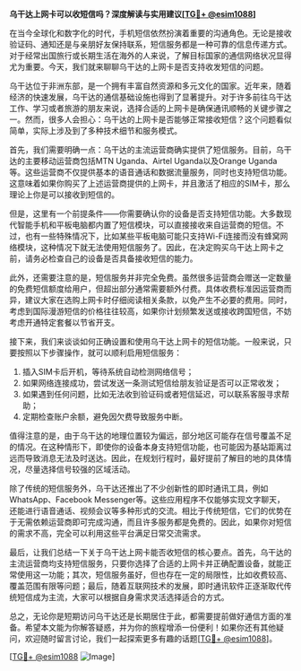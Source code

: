 **乌干达上网卡可以收短信吗？深度解读与实用建议[[TG💪+ @esim1088](https://t.me/s/esim1088)]**

在当今全球化和数字化的时代，手机短信依然扮演着重要的沟通角色。无论是接收验证码、通知还是与亲朋好友保持联系，短信服务都是一种可靠的信息传递方式。对于经常出国旅行或长期生活在海外的人来说，了解目标国家的通信网络状况显得尤为重要。今天，我们就来聊聊乌干达的上网卡是否支持收发短信的问题。

乌干达位于非洲东部，是一个拥有丰富自然资源和多元文化的国家。近年来，随着经济的快速发展，乌干达的通信基础设施也得到了显著提升。对于许多前往乌干达工作、学习或者旅游的朋友来说，选择合适的上网卡是确保通讯顺畅的关键步骤之一。然而，很多人会担心：乌干达的上网卡是否能够正常接收短信？这个问题看似简单，实际上涉及到了多种技术细节和服务模式。

首先，我们需要明确一点：乌干达的主流运营商确实提供了短信服务。目前，乌干达的主要移动运营商包括MTN Uganda、Airtel Uganda以及Orange Uganda等。这些运营商不仅提供基本的语音通话和数据流量服务，同时也支持短信功能。这意味着如果你购买了上述运营商提供的上网卡，并且激活了相应的SIM卡，那么理论上你是可以接收到短信的。

但是，这里有一个前提条件——你需要确认你的设备是否支持短信功能。大多数现代智能手机和平板电脑都内置了短信模块，可以直接接收来自运营商的短信。不过，也有一些特殊情况下，比如某些平板电脑可能只支持Wi-Fi连接而没有蜂窝网络模块，这种情况下就无法使用短信服务了。因此，在决定购买乌干达上网卡之前，请务必检查自己的设备是否具备接收短信的能力。

此外，还需要注意的是，短信服务并非完全免费。虽然很多运营商会赠送一定数量的免费短信额度给用户，但超出部分通常需要额外付费。具体收费标准因运营商而异，建议大家在选购上网卡时仔细阅读相关条款，以免产生不必要的费用。同时，考虑到国际漫游短信的价格往往较高，如果你计划频繁发送或接收跨国短信，不妨考虑开通特定套餐以节省开支。

接下来，我们来谈谈如何正确设置和使用乌干达上网卡的短信功能。一般来说，只要按照以下步骤操作，就可以顺利启用短信服务：

1. 插入SIM卡后开机，等待系统自动检测网络信号；
2. 如果网络连接成功，尝试发送一条测试短信给朋友验证是否可以正常收发；
3. 如果遇到任何问题，比如无法收到验证码或者短信延迟，可以联系客服寻求帮助；
4. 定期检查账户余额，避免因欠费导致服务中断。

值得注意的是，由于乌干达的地理位置较为偏远，部分地区可能存在信号覆盖不足的情况。在这种情形下，即使你的设备本身支持短信功能，也可能因为基站距离过远而导致消息无法及时送达。因此，在规划行程时，最好提前了解目的地的具体情况，尽量选择信号较强的区域活动。

除了传统的短信服务外，乌干达还推出了不少创新性的即时通讯工具，例如WhatsApp、Facebook Messenger等。这些应用程序不仅能够实现文字聊天，还能进行语音通话、视频会议等多种形式的交流。相比于传统短信，它们的优势在于无需依赖运营商即可完成沟通，而且许多服务都是免费的。因此，如果你对短信的需求不高，完全可以利用这些平台满足日常交流需求。

最后，让我们总结一下关于乌干达上网卡能否收短信的核心要点。首先，乌干达的主流运营商均支持短信服务，只要你选择了合适的上网卡并正确配置设备，就能正常使用这一功能；其次，短信服务虽好，但也存在一定的局限性，比如收费较高、覆盖范围有限等问题；最后，随着互联网技术的发展，即时通讯软件正逐渐取代传统短信成为主流，大家可以根据自身需求灵活选择适合的方式。

总之，无论你是短期访问乌干达还是长期居住于此，都需要提前做好通信方面的准备。希望本文能为你解答疑惑，并为你的旅程增添一份便利！如果你还有其他疑问，欢迎随时留言讨论，我们一起探索更多有趣的话题[[TG💪+ @esim1088](https://t.me/s/esim1088)]。

[[TG💪+ @esim1088](https://t.me/s/esim1088) ![Image](https://i.postimg.cc/4NQfJmqS/Snipaste-2025-05-13-00-14-12.png)]